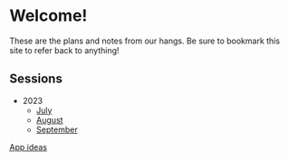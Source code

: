 # Welcome!

These are the plans and notes from our hangs. Be sure to bookmark this site to refer back to anything!

## Sessions

- 2023
  - [July](2023/july/index.md)
  - [August](2023/august/index.md)
  - [September](2023/september/index.md)


[App ideas](./product_ideas/index.md)

